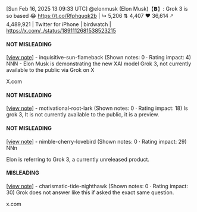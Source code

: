 [Sun Feb 16, 2025 13:09:33 UTC] @elonmusk (Elon Musk)【𝗕】: Grok 3 is so based 😂 https://t.co/Rfphquqk2b | ↳ 5,206 ⇅ 4,407 ♥ 36,614 🡕 4,489,921 | Twitter for iPhone | birdwatch | https://x.com/_/status/1891112681538523215

#### NOT MISLEADING

[[view note]](https://x.com/i/birdwatch/n/1891135617179750815) - inquisitive-sun-flameback (Shown notes: 0 · Rating impact: 4)
NNN - Elon Musk is demonstrating the new XAI model Grok 3, not currently available to the public via Grok on X

X.com

#### NOT MISLEADING

[[view note]](https://x.com/i/birdwatch/n/1891128558728126898) - motivational-root-lark (Shown notes: 0 · Rating impact: 18)
Is grok 3, It is not currently available to the public, it is a preview.

#### NOT MISLEADING

[[view note]](https://x.com/i/birdwatch/n/1891128455355404564) - nimble-cherry-lovebird (Shown notes: 0 · Rating impact: 29)
NNn

Elon is referring to Grok 3, a currently unreleased product.

#### MISLEADING

[[view note]](https://x.com/i/birdwatch/n/1891126787041894474) - charismatic-tide-nighthawk (Shown notes: 0 · Rating impact: 30)
Grok does not answer like this if asked the exact same question.

x.com
